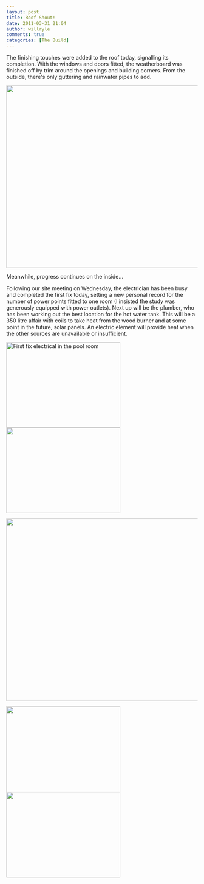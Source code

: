 ```yaml
---
layout: post
title: Roof Shout!
date: 2011-03-31 21:04
author: willryle
comments: true
categories: [The Build]
---
```

The finishing touches were added to the roof today, signalling its completion. With the windows and doors fitted, the weatherboard was finished off by trim around the openings and building corners. From the outside, there's only guttering and rainwater pipes to add.

<a href="http://willryle.files.wordpress.com/2011/03/roofshout-019.jpg" target="_blank"><img class="alignnone size-full wp-image-532" title="Roofshout 019" src="http://willryle.files.wordpress.com/2011/03/roofshout-019.jpg" alt="" width="640" height="480" /></a>

Meanwhile, progress continues on the inside...<!--more-->

Following our site meeting on Wednesday, the electrician has been busy and completed the first fix today, setting a new personal record for the number of power points fitted to one room (I insisted the study was generously equipped with power outlets). Next up will be the plumber, who has been working out the best location for the hot water tank. This will be a 350 litre affair with coils to take heat from the wood burner and at some point in the future, solar panels. An electric element will provide heat when the other sources are unavailable or insufficient.

<a href="http://willryle.files.wordpress.com/2011/03/roofshout-022.jpg" target="_blank"><img class="alignnone size-medium wp-image-533" title="First fix electrical in the pool room" src="http://willryle.files.wordpress.com/2011/03/roofshout-022.jpg?w=300" alt="First fix electrical in the pool room" width="300" height="225" /></a> <a href="http://willryle.files.wordpress.com/2011/03/roofshout-017.jpg" target="_blank"><img class="alignright size-medium wp-image-534" title="Roofshout 017" src="http://willryle.files.wordpress.com/2011/03/roofshout-017.jpg?w=300" alt="" width="300" height="225" /></a>

<a href="http://willryle.files.wordpress.com/2011/03/roofshout-031.jpg" target="_blank"><img class="alignnone size-full wp-image-535" title="Roofshout 031" src="http://willryle.files.wordpress.com/2011/03/roofshout-031.jpg" alt="" width="640" height="480" /></a>

<a href="http://willryle.files.wordpress.com/2011/03/roofshout-016.jpg" target="_blank"><img class="alignnone size-medium wp-image-536" title="Roofshout 016" src="http://willryle.files.wordpress.com/2011/03/roofshout-016.jpg?w=300" alt="" width="300" height="225" /></a> <a href="http://willryle.files.wordpress.com/2011/03/roofshout-028.jpg" target="_blank"><img class="alignright size-medium wp-image-537" title="Roofshout 028" src="http://willryle.files.wordpress.com/2011/03/roofshout-028.jpg?w=300" alt="" width="300" height="225" /></a>
